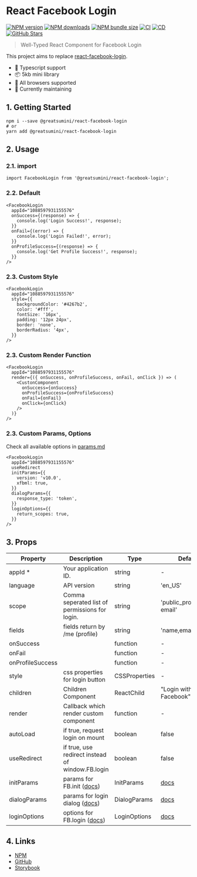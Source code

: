 # React Facebook Login

[![NPM version](https://img.shields.io/npm/v/@greatsumini/react-facebook-login)](https://www.npmjs.com/package/@greatsumini/react-facebook-login)
[![NPM downloads](https://img.shields.io/npm/dt/@greatsumini/react-facebook-login)](https://www.npmjs.com/package/@greatsumini/react-facebook-login)
[![NPM bundle size](https://img.shields.io/bundlephobia/min/@greatsumini/react-facebook-login)](https://www.npmjs.com/package/@greatsumini/react-facebook-login)
[![CI](https://img.shields.io/github/workflow/status/greatSumini/react-facebook-login/CI?label=CI)](https://github.com/greatSumini/react-facebook-login/actions/workflows/ci.yml)
[![CD](https://img.shields.io/github/workflow/status/greatSumini/react-facebook-login/CD?label=CD)](https://github.com/greatSumini/react-facebook-login/actions/workflows/cd.yml)
[![GitHub Stars](https://img.shields.io/github/stars/greatSumini/react-facebook-login?style=social)](https://github.com/greatSumini/react-facebook-login)

> Well-Typed React Component for Facebook Login

This project aims to replace [react-facebook-login](https://github.com/keppelen/react-facebook-login).

- 💙 Typescript support
- 📦 5kb mini library
- 👫 All browsers supported
- 🏃 Currently maintaining

## 1. Getting Started

```shell
npm i --save @greatsumini/react-facebook-login
# or
yarn add @greatsumini/react-facebook-login
```

## 2. Usage

### 2.1. import

```tsx
import FacebookLogin from '@greatsumini/react-facebook-login';
```

### 2.2. Default

```tsx
<FacebookLogin
  appId="1088597931155576"
  onSuccess={(response) => {
    console.log('Login Success!', response);
  }}
  onFail={(error) => {
    console.log('Login Failed!', error);
  }}
  onProfileSuccess={(response) => {
    console.log('Get Profile Success!', response);
  }}
/>
```

### 2.3. Custom Style

```tsx
<FacebookLogin
  appId="1088597931155576"
  style={{
    backgroundColor: '#4267b2',
    color: '#fff',
    fontSize: '16px',
    padding: '12px 24px',
    border: 'none',
    borderRadius: '4px',
  }}
/>
```

### 2.3. Custom Render Function

```tsx
<FacebookLogin
  appId="1088597931155576"
  render={({ onSuccess, onProfileSuccess, onFail, onClick }) => (
    <CustonComponent
      onSuccess={onSuccess}
      onProfileSuccess={onProfileSuccess}
      onFail={onFail}
      onClick={onClick}
    />
  )}
/>
```

### 2.3. Custom Params, Options

Check all available options in [params.md](https://github.com/greatSumini/react-facebook-login/blob/master/docs/params.md)

```tsx
<FacebookLogin
  appId="1088597931155576"
  useRedirect
  initParams={{
    version: 'v10.0',
    xfbml: true,
  }}
  dialogParams={{
    response_type: 'token',
  }}
  loginOptions={{
    return_scopes: true,
  }}
/>
```

## 3. Props

| Property         | Description                                                                                                                     | Type          | Default                                                                                             |
| ---------------- | ------------------------------------------------------------------------------------------------------------------------------- | ------------- | --------------------------------------------------------------------------------------------------- |
| appId \*         | Your application ID.                                                                                                            | string        | -                                                                                                   |
| language         | API version                                                                                                                     | string        | 'en_US'                                                                                             |
| scope            | Comma seperated list of permissions for login.                                                                                  | string        | 'public_profile, email'                                                                             |
| fields           | fields return by /me (profile)                                                                                                  | string        | 'name,email,picture'                                                                                |
| onSuccess        |                                                                                                                                 | function      | -                                                                                                   |
| onFail           |                                                                                                                                 | function      | -                                                                                                   |
| onProfileSuccess |                                                                                                                                 | function      | -                                                                                                   |
| style            | css properties for login button                                                                                                 | CSSProperties | -                                                                                                   |
| children         | Children Component                                                                                                              | ReactChild    | "Login with Facebook"                                                                               |
| render           | Callback which render custom component                                                                                          | function      | -                                                                                                   |
| autoLoad         | if true, request login on mount                                                                                                 | boolean       | false                                                                                               |
| useRedirect      | if true, use redirect instead of window.FB.login                                                                                | boolean       | false                                                                                               |
| initParams       | params for FB.init ([docs](https://github.com/greatSumini/react-facebook-login/blob/master/docs/params.md#1-initparams))        | InitParams    | [docs](https://github.com/greatSumini/react-facebook-login/blob/master/docs/params.md#1-initparams) |
| dialogParams     | params for login dialog ([docs](https://github.com/greatSumini/react-facebook-login/blob/master/docs/params.md#2-dialogparams)) | DialogParams  | [docs](https://github.com/greatSumini/react-facebook-login/blob/master/docs/params.md#1-initparams) |
| loginOptions     | options for FB.login ([docs](https://github.com/greatSumini/react-facebook-login/blob/master/docs/params.md#3-loginoptions))    | LoginOptions  | [docs](https://github.com/greatSumini/react-facebook-login/blob/master/docs/params.md#1-initparams) |

## 4. Links

- [NPM](https://www.npmjs.com/package/@greatsumini/react-facebook-login)
- [GitHub](https://github.com/greatSumini/react-facebook-login)
- [Storybook](https://sumini.dev/react-facebook-login)

